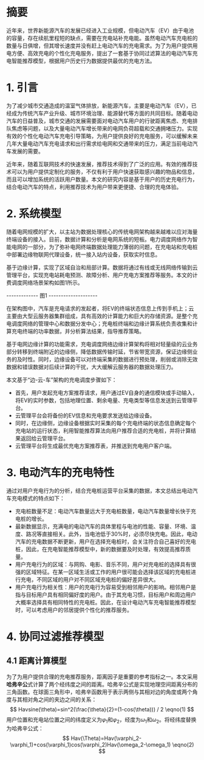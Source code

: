 # 摘要
近年来，世界新能源汽车的发展已经进入工业规模，但电动汽车（EV）由于电池的容量，存在续航里程短的缺点，需要在充电站补充电能。虽然电动汽车充电桩的数量与日俱增，但其增长速度并没有赶上电动汽车的充电需求。为了为用户提供用电方便、高效充电的个性化充电服务，提出了一套基于协同过滤算法的电动汽车充电智能推荐模型，根据用户历史行为数据提供最优的充电方法。
# 1. 引言
为了减少城市交通造成的温室气体排放，新能源汽车，主要是电动汽车（EV），已经成为传统汽车产业升级、城市环境治理、能源替代等方面的共同目标。随着电动汽车的日益普及，城市交通的发展需要面对电动汽车用户的行驶距离焦虑、充电排队焦虑等问题，以及大量电动汽车增长带来的电网负荷超载和交通拥堵压力。实现有效的个性化电动汽车充电引导策略，为用户提供良好的充电服务，可以缓解未来几年大量电动汽车充电请求和出行需求给电网和交通带来的压力，满足当前电动汽车发展的需要。

近年来，随着互联网技术的快速发展，推荐技术得到了广泛的应用。有效的推荐技术可以为用户提供定制化的服务，不仅有利于用户快速获取感兴趣的物品和信息，而且可以增加系统的活跃用户数量。本文的研究内容是基于用户的历史充电行为，结合电动汽车的特点，利用推荐技术为用户带来更便捷、合理的充电体验。
# 2. 系统模型
随着电网规模的扩大，以主站为数据处理核心的传统电网架构越来越难以应对海量终端设备的接入。目前，数据计算和分析是电网系统的短板。电力调度网络作为智能电网的一部分，为了弥补电网终端数据处理能力薄弱的问题，在充电站和充电桩中部署边缘物联网代理设备，统一接入站内设备，获取实时信息。

基于边缘计算，实现了区域自治和局部计算。数据将通过有线或无线网络传输到云管理平台，实现充电站耗电预测、故障分析、用户充电方案推荐等服务。本文的计费调度网络场景架构如图1所示。

------------- 图1 --------------------

在架构图中，汽车是充电请求的发起者，将EV的终端状态信息上传到手机上；云主要由大型云服务器集群组成，具有高效的计算能力和巨大的存储资源。是整个充电调度网络的管理中心和数据分发中心；充电桩终端和边缘计算系统负责收集和计算充电终端的功率数据，并分析算法结果，指导推荐策略。

基于电网边缘计算的功能需求，充电调度网络边缘计算架构将相对轻量级的云业务部分转移到终端附近的边缘侧，降低数据传输时延，节省带宽资源，保证边缘侧业务的及时性。同时，边缘设备可以对终端采集的数据进行预处理，削弱或消除无效数据和错误数据对后续计算的干扰，大大缓解云服务器的数据处理压力。

本文基于“边-云-车”架构的充电调度步骤如下：
- 首先，用户发起充电方案推荐请求，用户通过EV自身的通信模块或手动输入，将EV的实时参数，包括地理位置、剩余电量、充电类型等信息发送到云管理平台。
- 云管理平台会将备份的EV信息和充电要求发送给边缘设备。
- 同时，在边缘侧，边缘设备根据实时采集的每个充电终端的状态信息确定每个充电站的运行状态，利用智能推荐算法向用户推荐合适的充电桩，并将计算结果返回给云管理平台。
- 云管理平台将生成最优充电方案推荐表，并推送到充电用户客户端。

# 3. 电动汽车的充电特性
通过对用户充电行为的分析，结合充电桩运营平台采集的数据，本文总结出电动汽车充电模式的特点如下：
- 充电桩数量不足：电动汽车数量远大于充电桩数量，电动汽车数量增长快于充电桩的增长。
- 最新数据显示，充满电的电动汽车的具体里程与电池的性能、容量、环境、温度、路况等直接相关。此外，当电池低于30%时，必须尽快充电。因此，电动汽车的充电数据不断更新，用户在选择充电桩时，会关注符合自己喜好的充电桩，因此，在充电智能推荐模型中，新的数据要及时处理，有效提高推荐质量。
- 用户充电行为的区域：与网购、电影、音乐不同，用户对充电桩的选择具有很强的区域特征。在某一区域生活或工作的用户很可能会选择该区域的充电桩进行充电，不同区域的用户对不同区域充电桩的偏好差异很大。
- 用户充电行为相关性：用户的充电行为容易受到相邻用户的影响。相邻用户是指与目标用户具有相同偏好度的用户。由于其充电习惯，目标用户和周边用户大概率选择具有相同特性的充电桩。因此，在设计电动汽车充电智能推荐模型时，可以考虑用户的邻居提供个性化的推荐服务。

# 4. 协同过滤推荐模型
## 4.1 距离计算模型
为了为用户提供合理的充电推荐服务，距离因子是重要的参考指标之一。本文采用**哈弗辛公**式计算了两个经纬度之间的距离。哈弗辛公式是实现地理空间距离分布的三角函数。在球面三角形中，哈弗辛函数用于表示两侧与其相对边的角度或两个角度与其相对角之间的夹边之间的关系：
$$ Havsine(\theta)=sin^2(\frac{\theta}{2}=(1-cos(\theta))) / 2 \eqno(1) $$
用户位置和充电站位置之间的纬度定义为$\varphi_1$和$\varphi_2$，经度为$\omega_1$和$\omega_2$。将经纬度替换为哈弗辛公式：
$$ Hav(\Theta)=Hav(\varphi_2-\varphi_1)+cos(\varphi_1)cos(\varphi_2)Hav(\omega_2-\omega_1) \eqno(2) $$
